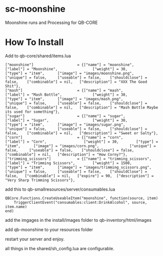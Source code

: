 # sc-moonshine
Moonshine runs and Processing for QB-CORE

<h1>How To Install</h1>
Add to qb-core/shared/items.lua

```
["moonshine"]					 = {["name"] = "moonshine",						["label"] = "Moonshine",				["weight"] = 30,		["type"] = "item",		["image"] = "images/moonshine.png",			["unique"] = false,     ["useable"] = false,    ["shouldclose"] = false,    ["combinable"] = nil,   ["description"] = "XXX The Good Shit"},
["mash"]					 	 = {["name"] = "mash",							["label"] = "Mash Bottle",				["weight"] = 30,		["type"] = "item",		["image"] = "images/mash.png",					["unique"] = false,     ["useable"] = false,    ["shouldclose"] = false,    ["combinable"] = nil,   ["description"] = "Mash Bottle Maybe its used for something"},
["sugar"]					 	 = {["name"] = "sugar",							["label"] = "Sugar",					["weight"] = 30,		["type"] = "item",		["image"] = "images/sugar.png",				["unique"] = false,     ["useable"] = false,    ["shouldclose"] = false,    ["combinable"] = nil,   ["description"] = "Sweet or Salty"},
["corn"]					 	 = {["name"] = "corn",							["label"] = "Corn",					["weight"] = 30,		["type"] = "item",		["image"] = "images/corn.png",				["unique"] = false,     ["useable"] = false,    ["shouldclose"] = false,    ["combinable"] = nil,   ["description"] = "How Corny?"},
["trimming_scissors"] 		 	 = {["name"] = "trimming_scissors",           	["label"] = "Trimming Scissors",	 	["weight"] = 1500, 		["type"] = "item", 		["image"] = "images/trimming_scissors.png", 	["unique"] = false, 	["useable"] = false, 	["shouldClose"] = false,   ["combinable"] = nil,   ["expire"] = 90,  ["description"] = "Very Sharp Trimming Scissors"},
```
add this to qb-smallresources/server/consumables.lua
```
QBCore.Functions.CreateUseableItem("moonshine", function(source, item)
    TriggerClientEvent("consumables:client:DrinkAlcohol", source, item.name)
end)
```
add the imgages in the install/images folder to 
qb-inventory/html/images

add qb-moonshine to your resources folder 

restart your server and enjoy.

all things in the shared/sh_config.lua are configurable.

